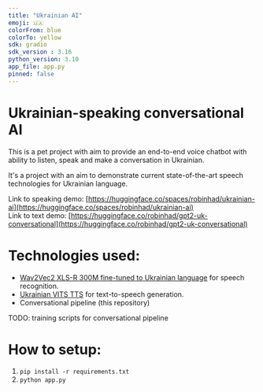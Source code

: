 ```yaml
---
title: "Ukrainian AI"
emoji: 🇺🇦
colorFrom: blue
colorTo: yellow
sdk: gradio
sdk_version : 3.16
python_version: 3.10
app_file: app.py
pinned: false
---
```


# Ukrainian-speaking conversational AI
This is a pet project with aim to provide an end-to-end voice chatbot with ability to listen, speak and make a conversation in Ukrainian.

It's a project with an aim to demonstrate current state-of-the-art speech technologies for Ukrainian language.

Link to speaking demo: [https://huggingface.co/spaces/robinhad/ukrainian-ai](https://huggingface.co/spaces/robinhad/ukrainian-ai)  
Link to text demo: [https://huggingface.co/robinhad/gpt2-uk-conversational](https://huggingface.co/robinhad/gpt2-uk-conversational)
# Technologies used:

- [Wav2Vec2 XLS-R 300M fine-tuned to Ukrainian language](https://huggingface.co/robinhad/wav2vec2-xls-r-300m-uk) for speech recognition.
- [Ukrainian VITS TTS](https://github.com/robinhad/ukrainian-tts) for text-to-speech generation.
- Conversational pipeline (this repository)

TODO: training scripts for conversational pipeline

# How to setup:

1. `pip install -r requirements.txt`
2. `python app.py`
